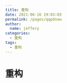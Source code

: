 ```yaml
---
title: 重构
date: 2021-06-16 19:03:03
permalink: /pages/qqpdsew
author: 
  name: jeffery
categories: 
  - 重构
tags: 
  - 重构
---
```


# 重构


